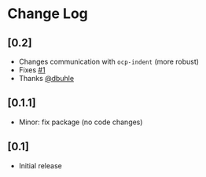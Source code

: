 # Change Log

## [0.2]

- Changes communication with `ocp-indent` (more robust)
- Fixes [#1](https://github.com/AllanBlanchard/vscode-ocp-indent/issues/1)
- Thanks [@dbuhle](https://github.com/dbuhle)

## [0.1.1]

- Minor: fix package (no code changes)

## [0.1]

- Initial release
